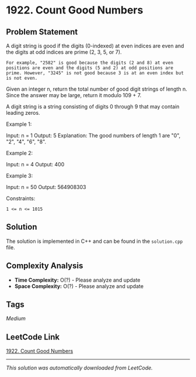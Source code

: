 # 1922. Count Good Numbers

## Problem Statement

A digit string is good if the digits (0-indexed) at even indices are even and the digits at odd indices are prime (2, 3, 5, or 7).

	For example, "2582" is good because the digits (2 and 8) at even positions are even and the digits (5 and 2) at odd positions are prime. However, "3245" is not good because 3 is at an even index but is not even.

Given an integer n, return the total number of good digit strings of length n. Since the answer may be large, return it modulo 109 + 7.

A digit string is a string consisting of digits 0 through 9 that may contain leading zeros.

Example 1:

Input: n = 1
Output: 5
Explanation: The good numbers of length 1 are "0", "2", "4", "6", "8".

Example 2:

Input: n = 4
Output: 400

Example 3:

Input: n = 50
Output: 564908303

Constraints:

	1 <= n <= 1015

## Solution

The solution is implemented in C++ and can be found in the `solution.cpp` file.

## Complexity Analysis

- **Time Complexity:** O(?) - Please analyze and update
- **Space Complexity:** O(?) - Please analyze and update

## Tags

*Medium*

## LeetCode Link

[1922. Count Good Numbers](https://leetcode.com/problems/count-good-numbers/)

---

*This solution was automatically downloaded from LeetCode.*
